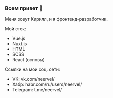 ### Всем привет 👋

Меня зовут Кирилл, и я фронтенд-разработчик.

Мой стек:
- Vue.js
- Nuxt.js
- HTML
- SCSS
- React (основы)

Ссылки на мои соц. сети: 
- VK: vk.com/neervel/
- Хабр: habr.com/ru/users/neervel/
- Telegram: t.me/neervel/
